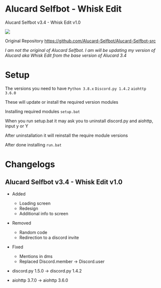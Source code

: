 # Alucard Selfbot - Whisk Edit
Alucard Selfbot v3.4 - Whisk Edit v1.0

<img src="https://media.discordapp.net/attachments/853768615895105538/853768851829293076/unknown.png?width=800&height=494">

Original Repository
<url>https://github.com/Alucard-Selfbot/Alucard-Selfbot-src</url>

<i>I am not the original of Alucard Selfbot. I am will be updating my version of Alucard aka Whisk Edit from the base version  of Alucard 3.4</i>


# Setup

The versions you need to have
` Python 3.8.x `
` Discord.py 1.4.2 `
` aiohttp 3.6.0 `

These will update or install the required version modules

Installing required modules
` setup.bat `

When you run setup.bat it may ask you to uninstall discord.py and aiohttp, input y or Y

After uninstallation it will reinstall the require module versions

After done installing
` run.bat `


# Changelogs
## Alucard Selfbot v3.4 - Whisk Edit v1.0


- Added
  - Loading screen
  - Redesign
  - Additional info to screen

- Removed
  - Random code
  - Redirection to a discord invite

- Fixed
  - Mentions in dms
  - Replaced Discord.member -> Discord.user
 
- discord.py 1.5.0 -> discord.py 1.4.2
- aiohttp 3.7.0 -> aiohttp 3.6.0
